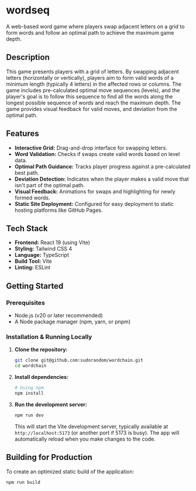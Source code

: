 # wordseq

A web-based word game where players swap adjacent letters on a grid to form words and follow an optimal path to achieve the maximum game depth.

## Description

This game presents players with a grid of letters. By swapping adjacent letters (horizontally or vertically), players aim to form valid words of a minimum length (typically 4 letters) in the affected rows or columns. The game includes pre-calculated optimal move sequences (levels), and the player's goal is to follow this sequence to find all the words along the longest possible sequence of words and reach the maximum depth. The game provides visual feedback for valid moves, and deviation from the optimal path.

## Features

* **Interactive Grid:** Drag-and-drop interface for swapping letters.
* **Word Validation:** Checks if swaps create valid words based on level data.
* **Optimal Path Guidance:** Tracks player progress against a pre-calculated best path.
* **Deviation Detection:** Indicates when the player makes a valid move that isn't part of the optimal path.
* **Visual Feedback:** Animations for swaps and highlighting for newly formed words.
* **Static Site Deployment:** Configured for easy deployment to static hosting platforms like GitHub Pages.

## Tech Stack

* **Frontend:** React 19 (using Vite)
* **Styling:** Tailwind CSS 4
* **Language:** TypeScript
* **Build Tool:** Vite
* **Linting:** ESLint

## Getting Started

### Prerequisites

* Node.js (v20 or later recommended)
* A Node package manager (npm, yarn, or pnpm)

### Installation & Running Locally

1.  **Clone the repository:**
    ```bash
    git clone git@github.com:sudorandom/wordchain.git
    cd wordchain
    ```
2.  **Install dependencies:**
    ```bash
    # Using npm
    npm install
    ```
3.  **Run the development server:**
    ```bash
    npm run dev
    ```
    This will start the Vite development server, typically available at `http://localhost:5173` (or another port if 5173 is busy). The app will automatically reload when you make changes to the code.

## Building for Production

To create an optimized static build of the application:

```bash
npm run build
```
